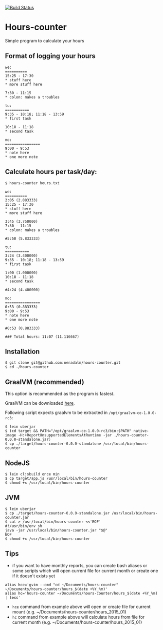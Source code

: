 [![Build Status](https://api.travis-ci.org/nenadalm/hours-counter.png?branch=master)](http://travis-ci.org/nenadalm/hours-counter)

# Hours-counter

Simple program to calculate your hours

## Format of logging your hours

```
we:
==========
15:25 - 17:30
* stuff here
* more stuff here

7:30 - 11:15
* colon: makes a troubles

tu:
===========
9:35 - 10:18; 11:18 - 13:59
* first task

10:18 - 11:18
* second task

mo:
================
9:00 - 9:53
* note here
* one more note
```

## Calculate hours per task/day:

```$ hours-counter hours.txt```

```
we:
==========
2:05 (2.083333)
15:25 - 17:30
* stuff here
* more stuff here

3:45 (3.750000)
7:30 - 11:15
* colon: makes a troubles

#5:50 (5.833333)

tu:
===========
3:24 (3.400000)
9:35 - 10:18; 11:18 - 13:59
* first task

1:00 (1.000000)
10:18 - 11:18
* second task

#4:24 (4.400000)

mo:
================
0:53 (0.883333)
9:00 - 9:53
* note here
* one more note

#0:53 (0.883333)

### Total hours: 11:07 (11.116667)
```

## Installation

```
$ git clone git@github.com:nenadalm/hours-counter.git
$ cd ./hours-counter
```

## GraalVM (recommended)

This option is recommended as the program is fastest.

GraalVM can be downloaded [here](https://github.com/oracle/graal/releases).

Following script expects graalvm to be extracted in `/opt/graalvm-ce-1.0.0-rc3`:

```
$ lein uberjar
$ (cd target && PATH="/opt/graalvm-ce-1.0.0-rc3/bin:$PATH" native-image -H:+ReportUnsupportedElementsAtRuntime -jar ./hours-counter-0.0.0-standalone.jar)
$ cp ./target/hours-counter-0.0.0-standalone /usr/local/bin/hours-counter
```

## NodeJS

```
$ lein cljsbuild once min
$ cp target/app.js /usr/local/bin/hours-counter
$ chmod +x /usr/local/bin/hours-counter
```

## JVM

```
$ lein uberjar
$ cp ./target/hours-counter-0.0.0-standalone.jar /usr/local/bin/hours-counter.jar
$ cat > /usr/local/bin/hours-counter <<'EOF'
#!/usr/bin/env sh
java -jar /usr/local/bin/hours-counter.jar "$@"
EOF
$ chmod +x /usr/local/bin/hours-counter
```

## Tips


* if you want to have monthly reports, you can create bash aliases or some scripts which will open current file for current month or create one if it doesn't exists yet

```
alias hce='gvim --cmd "cd ~/Documents/hours-counter" ~/Documents/hours-counter/hours_$(date +%Y_%m)'
alias hc='hours-counter ~/Documents/hours-counter/hours_$(date +%Y_%m) | less'
```

* ```hce``` command from example above will open or create file for current mount (e.g.  ~/Documents/hours-counter/hours_2015_01)
* ```hc``` command from example above will calculate hours from file for current month (e.g. ~/Documents/hours-counter/hours_2015_01)
